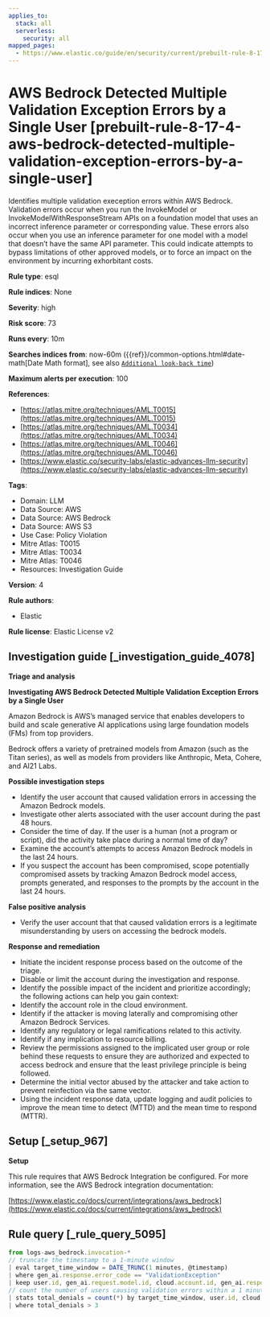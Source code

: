 ```yaml
---
applies_to:
  stack: all
  serverless:
    security: all
mapped_pages:
  - https://www.elastic.co/guide/en/security/current/prebuilt-rule-8-17-4-aws-bedrock-detected-multiple-validation-exception-errors-by-a-single-user.html
---
```


# AWS Bedrock Detected Multiple Validation Exception Errors by a Single User [prebuilt-rule-8-17-4-aws-bedrock-detected-multiple-validation-exception-errors-by-a-single-user]

Identifies multiple validation exeception errors within AWS Bedrock. Validation errors occur when you run the InvokeModel or InvokeModelWithResponseStream APIs on a foundation model that uses an incorrect inference parameter or corresponding value. These errors also occur when you use an inference parameter for one model with a model that doesn’t have the same API parameter. This could indicate attempts to bypass limitations of other approved models, or to force an impact on the environment by incurring exhorbitant costs.

**Rule type**: esql

**Rule indices**: None

**Severity**: high

**Risk score**: 73

**Runs every**: 10m

**Searches indices from**: now-60m ({{ref}}/common-options.html#date-math[Date Math format], see also [`Additional look-back time`](docs-content://solutions/security/detect-and-alert/create-detection-rule.md#rule-schedule))

**Maximum alerts per execution**: 100

**References**:

* [https://atlas.mitre.org/techniques/AML.T0015](https://atlas.mitre.org/techniques/AML.T0015)
* [https://atlas.mitre.org/techniques/AML.T0034](https://atlas.mitre.org/techniques/AML.T0034)
* [https://atlas.mitre.org/techniques/AML.T0046](https://atlas.mitre.org/techniques/AML.T0046)
* [https://www.elastic.co/security-labs/elastic-advances-llm-security](https://www.elastic.co/security-labs/elastic-advances-llm-security)

**Tags**:

* Domain: LLM
* Data Source: AWS
* Data Source: AWS Bedrock
* Data Source: AWS S3
* Use Case: Policy Violation
* Mitre Atlas: T0015
* Mitre Atlas: T0034
* Mitre Atlas: T0046
* Resources: Investigation Guide

**Version**: 4

**Rule authors**:

* Elastic

**Rule license**: Elastic License v2

## Investigation guide [_investigation_guide_4078]

**Triage and analysis**

**Investigating AWS Bedrock Detected Multiple Validation Exception Errors by a Single User**

Amazon Bedrock is AWS’s managed service that enables developers to build and scale generative AI applications using large foundation models (FMs) from top providers.

Bedrock offers a variety of pretrained models from Amazon (such as the Titan series), as well as models from providers like Anthropic, Meta, Cohere, and AI21 Labs.

**Possible investigation steps**

* Identify the user account that caused validation errors in accessing the Amazon Bedrock models.
* Investigate other alerts associated with the user account during the past 48 hours.
* Consider the time of day. If the user is a human (not a program or script), did the activity take place during a normal time of day?
* Examine the account’s attempts to access Amazon Bedrock models in the last 24 hours.
* If you suspect the account has been compromised, scope potentially compromised assets by tracking Amazon Bedrock model access, prompts generated, and responses to the prompts by the account in the last 24 hours.

**False positive analysis**

* Verify the user account that that caused validation errors is a legitimate misunderstanding by users on accessing the bedrock models.

**Response and remediation**

* Initiate the incident response process based on the outcome of the triage.
* Disable or limit the account during the investigation and response.
* Identify the possible impact of the incident and prioritize accordingly; the following actions can help you gain context:
* Identify the account role in the cloud environment.
* Identify if the attacker is moving laterally and compromising other Amazon Bedrock Services.
* Identify any regulatory or legal ramifications related to this activity.
* Identify if any implication to resource billing.
* Review the permissions assigned to the implicated user group or role behind these requests to ensure they are authorized and expected to access bedrock and ensure that the least privilege principle is being followed.
* Determine the initial vector abused by the attacker and take action to prevent reinfection via the same vector.
* Using the incident response data, update logging and audit policies to improve the mean time to detect (MTTD) and the mean time to respond (MTTR).


## Setup [_setup_967]

**Setup**

This rule requires that AWS Bedrock Integration be configured. For more information, see the AWS Bedrock integration documentation:

[https://www.elastic.co/docs/current/integrations/aws_bedrock](https://www.elastic.co/docs/current/integrations/aws_bedrock)


## Rule query [_rule_query_5095]

```js
from logs-aws_bedrock.invocation-*
// truncate the timestamp to a 1-minute window
| eval target_time_window = DATE_TRUNC(1 minutes, @timestamp)
| where gen_ai.response.error_code == "ValidationException"
| keep user.id, gen_ai.request.model.id, cloud.account.id, gen_ai.response.error_code, target_time_window
// count the number of users causing validation errors within a 1 minute window
| stats total_denials = count(*) by target_time_window, user.id, cloud.account.id
| where total_denials > 3
```


